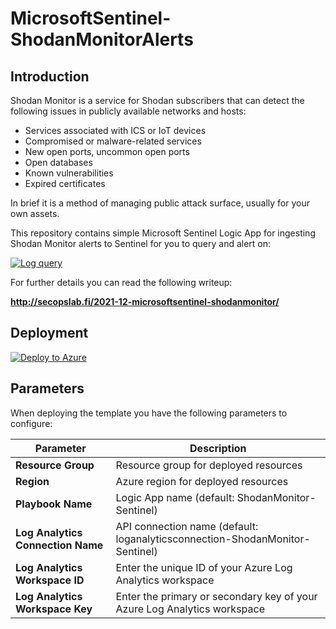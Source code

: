 # MicrosoftSentinel-ShodanMonitorAlerts

## Introduction

Shodan Monitor is a service for Shodan subscribers that can detect the following issues in publicly available networks and hosts:
* Services associated with ICS or IoT devices
* Compromised or malware-related services
* New open ports, uncommon open ports
* Open databases
* Known vulnerabilities
* Expired certificates

In brief it is a method of managing public attack surface, usually for your own assets.

This repository contains simple Microsoft Sentinel Logic App for ingesting Shodan Monitor alerts to Sentinel for you to query and alert on:

[![Log query](https://github.com/mikoiv/MicrosoftSentinel-ShodanMonitor/blob/main/Images/sentinel-query.png)](https://github.com/mikoiv/MicrosoftSentinel-ShodanMonitor/blob/main/Images/sentinel-query.png)

For further details you can read the following writeup: 

**http://secopslab.fi/2021-12-microsoftsentinel-shodanmonitor/**

## Deployment

[![Deploy to Azure](https://aka.ms/deploytoazurebutton)](https://portal.azure.com/#create/Microsoft.Template/uri/https%3A%2F%2Fraw.githubusercontent.com%2Fmikoiv%2FMicrosoftSentinel-ShodanMonitor%2Fmain%2Fazuredeploy.json)

## Parameters 

When deploying the template you have the following parameters to configure: 

 | Parameter  | Description |
| ------------- | ------------- |
| **Resource Group** | Resource group for deployed resources |
| **Region**| Azure region for deployed resources |
| **Playbook Name**  | Logic App name (default: ShodanMonitor-Sentinel) | 
| **Log Analytics Connection Name** | API connection name (default: loganalyticsconnection-ShodanMonitor-Sentinel)|
| **Log Analytics Workspace ID**|Enter the unique ID of your Azure Log Analytics workspace|
| **Log Analytics Workspace Key**|Enter the primary or secondary key of your Azure Log Analytics workspace|

